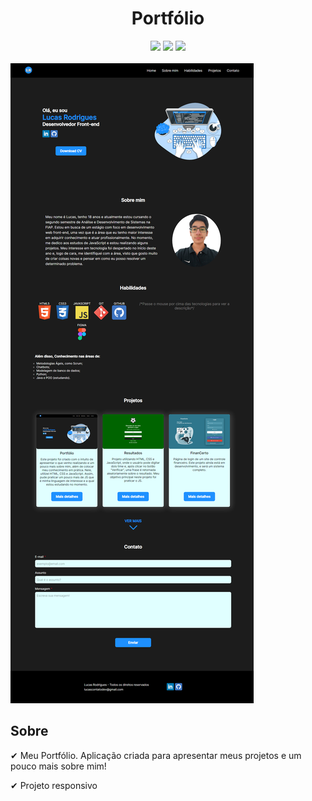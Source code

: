 <h1 align= "center" > Portfólio </h1>

<div align= "center" style="display: block">
  <img src="https://img.shields.io/badge/html5-%23E34F26.svg?style=for-the-badge&logo=html5&logoColor=white" />
  <img src="https://img.shields.io/badge/css3-%231572B6.svg?style=for-the-badge&logo=css3&logoColor=white" />
  <img src="https://img.shields.io/badge/javascript-%23323330.svg?style=for-the-badge&logo=javascript&logoColor=%23F7DF1E" />
</div>
<br>
<img src="./images/portfolio-int.png">

<h2>Sobre</h2>

<p>✔ Meu Portfólio. Aplicação criada para apresentar meus projetos e um pouco mais sobre mim!</p>
<p>✔ Projeto responsivo</p>
